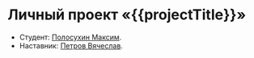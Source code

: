 # Личный проект «{{projectTitle}}»

* Студент: [Полосухин Максим](https://t.me/Maxim9886).
* Наставник: [Петров Вячеслав](https://htmlacademy.ru/profile/id2011595).
